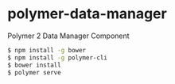 # polymer-data-manager
Polymer 2 Data Manager Component

```bash
$ npm install -g bower
$ npm install -g polymer-cli
$ bower install
$ polymer serve 
```
